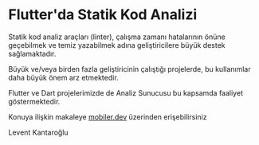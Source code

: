 # Flutter'da Statik Kod Analizi

Statik kod analiz araçları (linter), çalışma zamanı hatalarının önüne geçebilmek ve temiz yazabilmek adına geliştiricilere büyük destek sağlamaktadır. 

Büyük ve/veya birden fazla geliştiricinin çalıştığı projelerde, bu kullanımlar daha büyük önem arz etmektedir.

Flutter ve Dart projelerimizde de Analiz Sunucusu bu kapsamda faaliyet göstermektedir.

Konuya ilişkin makaleye [mobiler.dev](https://www.mobiler.dev/posts/flutter-da-statik-kod-analizi) üzerinden erişebilirsiniz 


Levent Kantaroğlu


